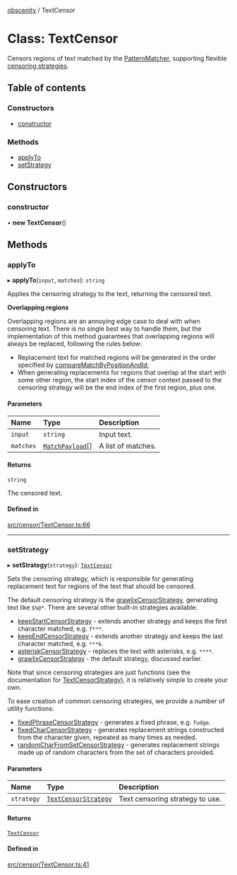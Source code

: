 [obscenity](../README.md) / TextCensor

# Class: TextCensor

Censors regions of text matched by the [PatternMatcher](PatternMatcher.md), supporting
flexible [censoring strategies](../README.md#textcensorstrategy).

## Table of contents

### Constructors

- [constructor](TextCensor.md#constructor)

### Methods

- [applyTo](TextCensor.md#applyto)
- [setStrategy](TextCensor.md#setstrategy)

## Constructors

### constructor

• **new TextCensor**()

## Methods

### applyTo

▸ **applyTo**(`input`, `matches`): `string`

Applies the censoring strategy to the text, returning the censored text.

**Overlapping regions**

Overlapping regions are an annoying edge case to deal with when censoring
text. There is no single best way to handle them, but the implementation
of this method guarantees that overlapping regions will always be
replaced, following the rules below:

- Replacement text for matched regions will be generated in the order
  specified by [compareMatchByPositionAndId](../README.md#comparematchbypositionandid);
- When generating replacements for regions that overlap at the start with
  some other region, the start index of the censor context passed to the
  censoring strategy will be the end index of the first region, plus one.

#### Parameters

| Name | Type | Description |
| :------ | :------ | :------ |
| `input` | `string` | Input text. |
| `matches` | [`MatchPayload`](../interfaces/MatchPayload.md)[] | A list of matches. |

#### Returns

`string`

The censored text.

#### Defined in

[src/censor/TextCensor.ts:66](https://github.com/jo3-l/obscenity/blob/3d763ca/src/censor/TextCensor.ts#L66)

___

### setStrategy

▸ **setStrategy**(`strategy`): [`TextCensor`](TextCensor.md)

Sets the censoring strategy, which is responsible for generating
replacement text for regions of the text that should be censored.

The default censoring strategy is the [grawlixCensorStrategy](../README.md#grawlixcensorstrategy),
generating text like `$%@*`. There are several other built-in strategies
available:
- [keepStartCensorStrategy](../README.md#keepstartcensorstrategy) - extends another strategy and keeps the
  first character matched, e.g. `f***`.
- [keepEndCensorStrategy](../README.md#keependcensorstrategy) - extends another strategy and keeps the last
  character matched, e.g. `***k`.
- [asteriskCensorStrategy](../README.md#asteriskcensorstrategy) - replaces the text with asterisks, e.g.
  `****`.
- [grawlixCensorStrategy](../README.md#grawlixcensorstrategy) - the default strategy, discussed earlier.

Note that since censoring strategies are just functions (see the
documentation for [TextCensorStrategy](../README.md#textcensorstrategy)), it is relatively simple to
create your own.

To ease creation of common censoring strategies, we provide a number of
utility functions:
- [fixedPhraseCensorStrategy](../README.md#fixedphrasecensorstrategy) - generates a fixed phrase, e.g. `fudge`.
- [fixedCharCensorStrategy](../README.md#fixedcharcensorstrategy) - generates replacement strings constructed
  from the character given, repeated as many times as needed.
- [randomCharFromSetCensorStrategy](../README.md#randomcharfromsetcensorstrategy) - generates replacement strings
  made up of random characters from the set of characters provided.

#### Parameters

| Name | Type | Description |
| :------ | :------ | :------ |
| `strategy` | [`TextCensorStrategy`](../README.md#textcensorstrategy) | Text censoring strategy to use. |

#### Returns

[`TextCensor`](TextCensor.md)

#### Defined in

[src/censor/TextCensor.ts:41](https://github.com/jo3-l/obscenity/blob/3d763ca/src/censor/TextCensor.ts#L41)

